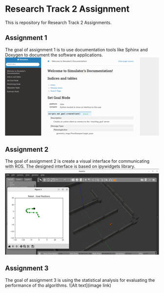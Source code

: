 Research Track 2 Assignment
================================

This is repository for Research Track 2 Assignments.

Assignment 1
----------------------
The goal of assignment 1 is to use documentation tools like Sphinx and Doxygen to document the software applications.
![Alt text](https://github.com/NAFISEH6524/RT2_ASSIGNMENTS/blob/main/images/1.png)

Assignment 2
----------------------
The goal of assignment 2 is create a visual interface for communicating with ROS. The designed interface is based on ipywidgets library.
![Alt text](https://github.com/NAFISEH6524/RT2_ASSIGNMENTS/blob/main/images/2.png)

Assignment 3
----------------------
The goal of assignment 3 is using the statistical analysis for evaluating the performance of tho algorithms.
![Alt text](image link)
